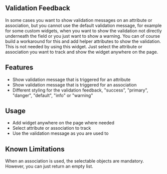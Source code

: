 ## Validation Feedback
In some cases you want to show validation messages on an attribute or association, but you cannot use the default validation message, for example for some custom widgets, when you want to show the validation not directly underneath the field or you just want to show a warning. You can of course build a workaround for this and add helper attributes to show the validation. This is not needed by using this widget. Just select the attribute or association you want to track and show the widget anywhere on the page.

## Features
- Show validation message that is triggered for an attribute
- Show validation message that is triggered for an association
- Different styling for the validation feedback, "success", "primary", "danger", "default", "info" or "warning"


## Usage
- Add widget anywhere on the page where needed
- Select attribute or association to track
- Use the validation message as you are used to

## Known Limitations
When an association is used, the selectable objects are mandatory. However, you can just return an empty list.
